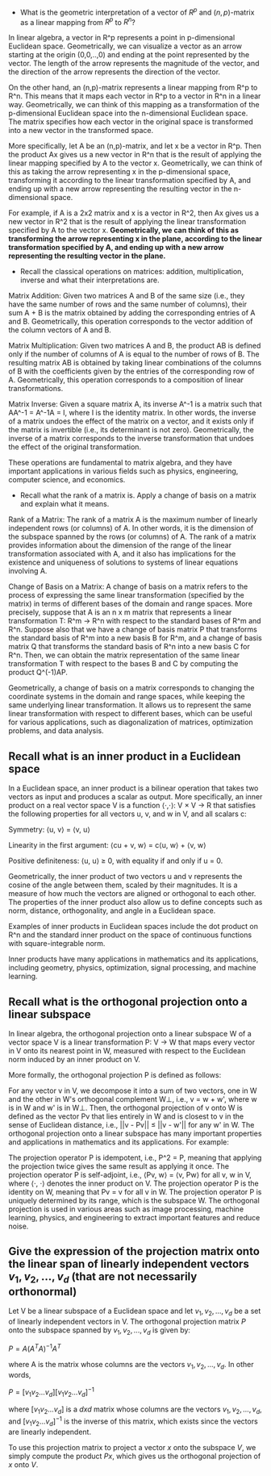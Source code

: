  - What is the geometric interpretation of a vector of $R^p$ and $(n,p)$-matrix as a linear mapping from $R^p$ to $R^n$?

In linear algebra, a vector in R^p represents a point in p-dimensional Euclidean space. Geometrically, we can visualize a vector as an arrow starting at the origin (0,0,..,0) and ending at the point represented by the vector. The length of the arrow represents the magnitude of the vector, and the direction of the arrow represents the direction of the vector.

On the other hand, an (n,p)-matrix represents a linear mapping from R^p to R^n. This means that it maps each vector in R^p to a vector in R^n in a linear way. Geometrically, we can think of this mapping as a transformation of the p-dimensional Euclidean space into the n-dimensional Euclidean space. The matrix specifies how each vector in the original space is transformed into a new vector in the transformed space.

More specifically, let A be an (n,p)-matrix, and let x be a vector in R^p. Then the product Ax gives us a new vector in R^n that is the result of applying the linear mapping specified by A to the vector x. Geometrically, we can think of this as taking the arrow representing x in the p-dimensional space, transforming it according to the linear transformation specified by A, and ending up with a new arrow representing the resulting vector in the n-dimensional space.

For example, if A is a 2x2 matrix and x is a vector in R^2, then Ax gives us a new vector in R^2 that is the result of applying the linear transformation specified by A to the vector x. **Geometrically, we can think of this as transforming the arrow representing x in the plane, according to the linear transformation specified by A, and ending up with a new arrow representing the resulting vector in the plane.**

- Recall the classical operations on matrices: addition, multiplication, inverse and what their interpretations are.
  
Matrix Addition: Given two matrices A and B of the same size (i.e., they have the same number of rows and the same number of columns), their sum A + B is the matrix obtained by adding the corresponding entries of A and B. Geometrically, this operation corresponds to the vector addition of the column vectors of A and B.

Matrix Multiplication: Given two matrices A and B, the product AB is defined only if the number of columns of A is equal to the number of rows of B. The resulting matrix AB is obtained by taking linear combinations of the columns of B with the coefficients given by the entries of the corresponding row of A. Geometrically, this operation corresponds to a composition of linear transformations.

Matrix Inverse: Given a square matrix A, its inverse A^-1 is a matrix such that AA^-1 = A^-1A = I, where I is the identity matrix. In other words, the inverse of a matrix undoes the effect of the matrix on a vector, and it exists only if the matrix is invertible (i.e., its determinant is not zero). Geometrically, the inverse of a matrix corresponds to the inverse transformation that undoes the effect of the original transformation.

These operations are fundamental to matrix algebra, and they have important applications in various fields such as physics, engineering, computer science, and economics.

- Recall what the rank of a matrix is. Apply a change of basis on a matrix and explain what it means.

Rank of a Matrix:
The rank of a matrix A is the maximum number of linearly independent rows (or columns) of A. In other words, it is the dimension of the subspace spanned by the rows (or columns) of A. The rank of a matrix provides information about the dimension of the range of the linear transformation associated with A, and it also has implications for the existence and uniqueness of solutions to systems of linear equations involving A.

Change of Basis on a Matrix:
A change of basis on a matrix refers to the process of expressing the same linear transformation (specified by the matrix) in terms of different bases of the domain and range spaces. More precisely, suppose that A is an n x m matrix that represents a linear transformation T: R^m -> R^n with respect to the standard bases of R^m and R^n. Suppose also that we have a change of basis matrix P that transforms the standard basis of R^m into a new basis B for R^m, and a change of basis matrix Q that transforms the standard basis of R^n into a new basis C for R^n. Then, we can obtain the matrix representation of the same linear transformation T with respect to the bases B and C by computing the product Q^(-1)AP.

Geometrically, a change of basis on a matrix corresponds to changing the coordinate systems in the domain and range spaces, while keeping the same underlying linear transformation. It allows us to represent the same linear transformation with respect to different bases, which can be useful for various applications, such as diagonalization of matrices, optimization problems, and data analysis.


##  Recall what is an inner product in a Euclidean space

In a Euclidean space, an inner product is a bilinear operation that takes two vectors as input and produces a scalar as output. More specifically, an inner product on a real vector space V is a function ⟨·,·⟩: V × V → R that satisfies the following properties for all vectors u, v, and w in V, and all scalars c:

Symmetry: ⟨u, v⟩ = ⟨v, u⟩

Linearity in the first argument: ⟨cu + v, w⟩ = c⟨u, w⟩ + ⟨v, w⟩

Positive definiteness: ⟨u, u⟩ ≥ 0, with equality if and only if u = 0.

Geometrically, the inner product of two vectors u and v represents the cosine of the angle between them, scaled by their magnitudes. It is a measure of how much the vectors are aligned or orthogonal to each other. The properties of the inner product also allow us to define concepts such as norm, distance, orthogonality, and angle in a Euclidean space.

Examples of inner products in Euclidean spaces include the dot product on R^n and the standard inner product on the space of continuous functions with square-integrable norm.

Inner products have many applications in mathematics and its applications, including geometry, physics, optimization, signal processing, and machine learning.


## Recall what is the orthogonal projection onto a linear subspace
 
In linear algebra, the orthogonal projection onto a linear subspace W of a vector space V is a linear transformation P: V → W that maps every vector in V onto its nearest point in W, measured with respect to the Euclidean norm induced by an inner product on V.

More formally, the orthogonal projection P is defined as follows:

For any vector v in V, we decompose it into a sum of two vectors, one in W and the other in W's orthogonal complement W⊥, i.e., v = w + w', where w is in W and w' is in W⊥.
Then, the orthogonal projection of v onto W is defined as the vector Pv that lies entirely in W and is closest to v in the sense of Euclidean distance, i.e., ||v - Pv|| ≤ ||v - w'|| for any w' in W.
The orthogonal projection onto a linear subspace has many important properties and applications in mathematics and its applications. For example:

The projection operator P is idempotent, i.e., P^2 = P, meaning that applying the projection twice gives the same result as applying it once.
The projection operator P is self-adjoint, i.e., ⟨Pv, w⟩ = ⟨v, Pw⟩ for all v, w in V, where ⟨·, ·⟩ denotes the inner product on V.
The projection operator P is the identity on W, meaning that Pv = v for all v in W.
The projection operator P is uniquely determined by its range, which is the subspace W.
The orthogonal projection is used in various areas such as image processing, machine learning, physics, and engineering to extract important features and reduce noise.


##  Give the expression of the projection matrix onto the linear span of linearly independent vectors $v_1, v_2, ..., v_d$ (that are not necessarily orthonormal)

Let V be a linear subspace of a Euclidean space and let $v_1, v_2, ..., v_d$ be a set of linearly independent vectors in V. The orthogonal projection matrix $P$ onto the subspace spanned by $v_1, v_2, ..., v_d$ is given by:

$P = A(A^TA)^{-1}A^T$

where A is the matrix whose columns are the vectors $v_1, v_2, ..., v_d$. In other words,

$P = [v_1 v_2 ... v_d][v_1 v_2 ... v_d]^{-1}$

where $[v_1 v_2 ... v_d]$ is a $d x d$ matrix whose columns are the vectors $v_1, v_2, ..., v_d$, and $[v_1 v_2 ... v_d]^{-1}$ is the inverse of this matrix, which exists since the vectors are linearly independent.

To use this projection matrix to project a vector $x$ onto the subspace $V$, we simply compute the product $Px$, which gives us the orthogonal projection of $x$ onto $V$.
